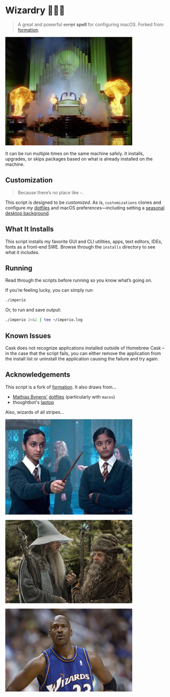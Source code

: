# Wizardry 🧙🏾‍♂️

> A great and powerful ~~script~~ **spell** for configuring macOS. Forked from [formation](https://github.com/minamarkham/formation).

![The Wizard of Oz](assets/oz.jpg)

It can be run multiple times on the same machine safely. It installs, upgrades, or skips packages based on what is already installed on the machine.

## Customization

> Because there’s no place like `~`.

This script is designed to be _customized_. As is, `customizations` clones and configure _my_ [dotfiles](https://github.com/ndmekala/dotfiles) and macOS preferences—including setting a [seasonal desktop background](https://github.com/ndmekala/bgs).

## What It Installs

This script installs my favorite GUI and CLI utilities, apps, text editors, IDEs, fonts as a front-end SWE. Browse through the `installs` directory to see what it includes.

## Running

Read through the scripts before running so you know what’s going on.

If you’re feeling lucky, you can simply run:

```sh
./imperio
```
Or, to run and save output:

```sh
./imperio 2>&1 | tee ~/imperio.log
```

## Known Issues

Cask does not recognize applications installed outside of Homebrew Cask – in the case that the script fails, you can either remove the application from the install list or uninstall the application causing the failure and try again.

## Acknowledgements

This script is a fork of [formation](https://github.com/minamarkham/formation). It also draws from…
- [Mathias Bynens'](https://github.com/mathiasbynens) [dotfiles](https://github.com/mathiasbynens/dotfiles) (particularly with `macos`)
- thoughtbot's [laptop](https://github.com/thoughtbot/laptop/)

Also, wizards of all stripes…

![The Patil twins from the Harry Potter films](assets/patil-twins.jpeg)

![Gandalf and Radagast from Lord of the Rings](assets/gandalf-and-radagast.jpg)

![Michael Jordan on the Washington Wizards](assets/mj.jpeg)
